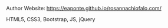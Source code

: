Author Website: https://eaponte.github.io/rosannachiofalo.com/


HTML5, CSS3, Bootstrap, JS, jQuery
